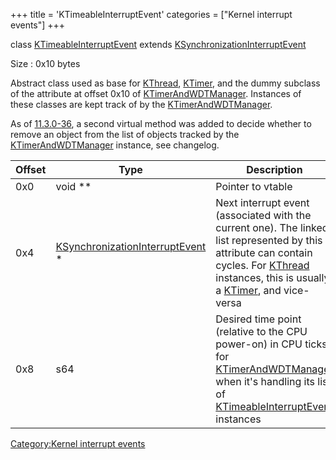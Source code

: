 +++
title = 'KTimeableInterruptEvent'
categories = ["Kernel interrupt events"]
+++

class [KTimeableInterruptEvent](KTimeableInterruptEvent "wikilink")
extends
[KSynchronizationInterruptEvent](KSynchronizationInterruptEvent "wikilink")

Size : 0x10 bytes

Abstract class used as base for [KThread](KThread "wikilink"),
[KTimer](KTimer "wikilink"), and the dummy subclass of the attribute at
offset 0x10 of [KTimerAndWDTManager](KTimerAndWDTManager "wikilink").
Instances of these classes are kept track of by the
[KTimerAndWDTManager](KTimerAndWDTManager "wikilink").

As of [11.3.0-36](11.3.0-36 "wikilink"), a second virtual method was
added to decide whether to remove an object from the list of objects
tracked by the [KTimerAndWDTManager](KTimerAndWDTManager "wikilink")
instance, see changelog.

| Offset | Type                                                                           | Description                                                                                                                                                                                                                          |
|--------|--------------------------------------------------------------------------------|--------------------------------------------------------------------------------------------------------------------------------------------------------------------------------------------------------------------------------------|
| 0x0    | void \*\*                                                                      | Pointer to vtable                                                                                                                                                                                                                    |
| 0x4    | [KSynchronizationInterruptEvent](KSynchronizationInterruptEvent "wikilink") \* | Next interrupt event (associated with the current one). The linked list represented by this attribute can contain cycles. For [KThread](KThread "wikilink") instances, this is usually a [KTimer](KTimer "wikilink"), and vice-versa |
| 0x8    | s64                                                                            | Desired time point (relative to the CPU power-on) in CPU ticks for [KTimerAndWDTManager](KTimerAndWDTManager "wikilink") when it's handling its list of [KTimeableInterruptEvent](KTimeableInterruptEvent "wikilink") instances      |

[Category:Kernel interrupt
events](Category:Kernel_interrupt_events "wikilink")